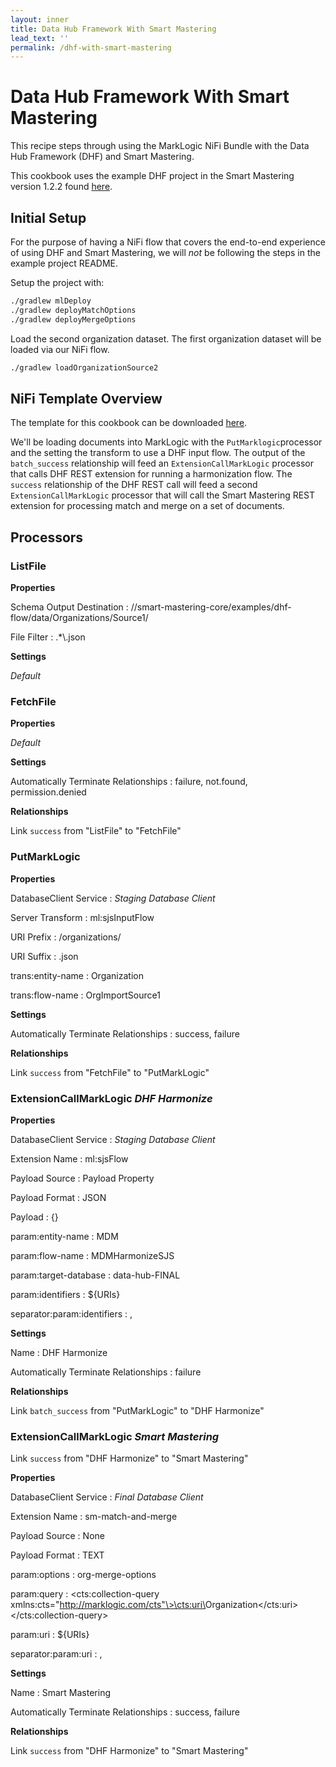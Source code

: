 ```yaml
---
layout: inner
title: Data Hub Framework With Smart Mastering
lead_text: ''
permalink: /dhf-with-smart-mastering
---
```


# Data Hub Framework With Smart Mastering

This recipe steps through using the MarkLogic NiFi Bundle with the Data Hub Framework (DHF) and Smart Mastering.

This cookbook uses the example DHF project in the Smart Mastering version 1.2.2 found [here][smart-mastering-dhf-example].

## Initial Setup

For the purpose of having a NiFi flow that covers the end-to-end experience of using DHF and Smart Mastering, we will *not* be following the steps in the example project README.

Setup the project with:
```bash
./gradlew mlDeploy
./gradlew deployMatchOptions
./gradlew deployMergeOptions
```

Load the second organization dataset. The first organization dataset will be loaded via our NiFi flow.

```bash
./gradlew loadOrganizationSource2
```

## NiFi Template Overview

The template for this cookbook can be downloaded [here][dhf-sm-template].

We'll be loading documents into MarkLogic with the `PutMarklogic`processor and the setting the transform to use a DHF input flow. The output of the `batch_success` relationship will feed an `ExtensionCallMarkLogic` processor that calls DHF REST extension for running a harmonization flow. The `success` relationship of the DHF REST call will feed a second `ExtensionCallMarkLogic` processor that will call the Smart Mastering REST extension for processing match and merge on a set of documents.

## Processors

### ListFile

**Properties**

Schema Output Destination
 : /<path-to>/smart-mastering-core/examples/dhf-flow/data/Organizations/Source1/

File Filter
 : .\*\\.json

**Settings**

*Default*

### FetchFile

**Properties**

*Default*

**Settings**

Automatically Terminate Relationships
 : failure, not.found, permission.denied

**Relationships**

Link `success` from "ListFile" to "FetchFile"

### PutMarkLogic

**Properties**

DatabaseClient Service
 : *Staging Database Client*

Server Transform
 : ml:sjsInputFlow

URI Prefix
 : /organizations/

URI Suffix
 : .json

trans:entity-name
 : Organization

trans:flow-name
 : OrgImportSource1

**Settings**

Automatically Terminate Relationships
 : success, failure

**Relationships**

Link `success` from "FetchFile" to "PutMarkLogic"

### ExtensionCallMarkLogic *DHF Harmonize*

**Properties**

DatabaseClient Service
 : *Staging Database Client*

Extension Name
 : ml:sjsFlow

Payload Source
 : Payload Property

Payload Format
 : JSON

Payload
 : {}

param:entity-name
 : MDM

param:flow-name
 : MDMHarmonizeSJS

param:target-database
 : data-hub-FINAL

param:identifiers
 : ${URIs}

separator:param:identifiers
 : ,

**Settings**

Name
 : DHF Harmonize

Automatically Terminate Relationships
 : failure

**Relationships**

Link `batch_success` from "PutMarkLogic" to "DHF Harmonize"

### ExtensionCallMarkLogic *Smart Mastering*

Link `success` from "DHF Harmonize" to "Smart Mastering"

**Properties**

DatabaseClient Service
 : *Final Database Client*

Extension Name
 : sm-match-and-merge

Payload Source
 : None

Payload Format
 : TEXT

param:options
 : org-merge-options

param:query
 : \<cts:collection-query xmlns:cts="http://marklogic.com/cts"\>\<cts:uri\>Organization\</cts:uri\>\</cts:collection-query\>

param:uri
 : ${URIs}

separator:param:uri
 : ,

**Settings**

Name
 : Smart Mastering

Automatically Terminate Relationships
 : success, failure

**Relationships**

Link `success` from "DHF Harmonize" to "Smart Mastering"

[smart-mastering-dhf-example]: https://github.com/marklogic-community/smart-mastering-core/tree/v1.2.2/examples/dhf-flow
[dhf-sm-template]:./files/DataHubAndSmartMasteringMarkLogicFlow.xml

